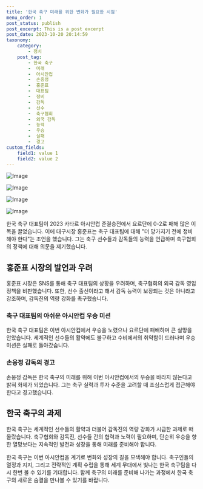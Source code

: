 ```yaml
---
title: '한국 축구 미래를 위한 변화가 필요한 시점'
menu_order: 1
post_status: publish
post_excerpt: This is a post excerpt
post_date: 2023-10-20 20:14:59
taxonomy:
    category:
        - 정치
    post_tag:
        - 한국 축구
        -  미래
        -  아시안컵
        -  손웅정
        -  홍준표
        -  대표팀
        -  정비
        -  감독
        -  선수
        -  축구협회
        -  외국 감독
        -  능력
        -  우승
        -  실패
        -  경고
custom_fields:
    field1: value 1
    field2: value 2
---
```


![Image](https://imgnews.pstatic.net/image/087/2024/02/07/0001024896_001_20240207140201228.jpg?type=w647)

![Image](https://imgnews.pstatic.net/image/087/2024/02/07/0001024896_002_20240207140201273.jpg?type=w647)

![Image](https://imgnews.pstatic.net/image/087/2024/02/07/0001024896_003_20240207140201314.jpg?type=w647)

![Image](https://imgnews.pstatic.net/image/087/2024/02/07/0001024896_004_20240207140201356.jpg?type=w647)


한국 축구 대표팀이 2023 카타르 아시안컵 준결승전에서 요르단에 0-2로 패해 많은 이목을 끌었습니다. 이에 대구시장 홍준표는 축구 대표팀에 대해 "더 망가지기 전에 정비해야 한다"는 조언을 했습니다. 그는 축구 선수들과 감독들의 능력을 언급하며 축구협회의 정책에 대해 의문을 제기했습니다.

## 홍준표 시장의 발언과 우려
홍준표 시장은 SNS를 통해 축구 대표팀의 상황을 우려하며, 축구협회의 외국 감독 영입 정책을 비판했습니다. 또한, 선수 출신이라고 해서 감독 능력이 보장되는 것은 아니라고 강조하며, 감독진의 역량 강화를 촉구했습니다.

### 축구 대표팀의 아쉬운 아시안컵 우승 미션
한국 축구 대표팀은 이번 아시안컵에서 우승을 노렸으나 요르단에 패배하며 큰 실망을 안았습니다. 세계적인 선수들의 활약에도 불구하고 수비에서의 취약함이 드러나며 우승 미션은 실패로 돌아갔습니다.

### 손웅정 감독의 경고
손웅정 감독은 한국 축구의 미래를 위해 이번 아시안컵에서의 우승을 바라지 않는다고 밝혀 화제가 되었습니다. 그는 축구 실력과 투자 수준을 고려할 때 조심스럽게 접근해야 한다고 경고했습니다.

## 한국 축구의 과제
한국 축구는 세계적인 선수들의 활약과 더불어 감독진의 역량 강화가 시급한 과제로 떠올랐습니다. 축구협회와 감독진, 선수들 간의 협력과 노력이 필요하며, 단순히 우승을 향한 열망보다는 지속적인 발전과 성장을 통해 미래를 준비해야 합니다.

한국 축구는 이번 아시안컵을 계기로 변화와 성장의 길을 모색해야 합니다. 축구인들의 열정과 지지, 그리고 전략적인 계획 수립을 통해 세계 무대에서 빛나는 한국 축구팀을 다시 한번 볼 수 있기를 기대합니다. 함께 축구의 미래를 준비해 나가는 과정에서 한국 축구의 새로운 숨결을 만나볼 수 있기를 바랍니다.
